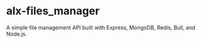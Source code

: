 # alx-files_manager
A simple file management API built with Express, MongoDB, Redis, Bull, and Node.js.
